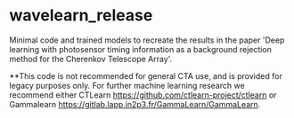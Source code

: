 # wavelearn_release

Minimal code and trained models to recreate the results in the paper 'Deep learning with photosensor timing information as a background rejection method for the Cherenkov Telescope Array'.

**This code is not recommended for general CTA use, and is provided for legacy purposes only. For further machine learning research we recommend either CTLearn https://github.com/ctlearn-project/ctlearn or Gammalearn https://gitlab.lapp.in2p3.fr/GammaLearn/GammaLearn.


